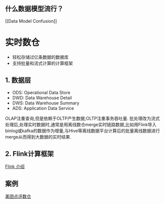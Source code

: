 
## 什么数据模型流行？
[[Data Model Confusion]]
# 实时数仓
- 轻松存储过亿条数据的数据库
- 支持批量和流式计算的计算框架
## 1. 数据层
- ODS: Operational Data Store
- DWD: Data Warehouse Detail
- DWS: Data Warehouse Summary
- ADS: Application Data Service

OLAP注重查询,但是依赖于OLTP产生数据;OLTP注重事务吞吐量.
批处理改为流式处理后,处理实时数据时,通常是用离线数仓merge实时链路数据,比如用Flink导入binlog或kafka的数据作为增量,与Hive等离线数据平台计算后的批量离线数据进行merge从而得到大数据的实时结果.
## 2. Flink计算框架 
[Flink 介绍](https://mp.weixin.qq.com/s/3rQURkPEUjdzc8mxVorXOA)
## 案例
[美团点评数仓](https://mp.weixin.qq.com/s/JT6BZzsAM8D8p9F99VmeFw)